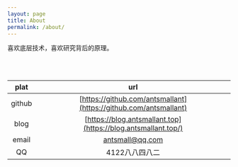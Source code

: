 ```yaml
---
layout: page
title: About
permalink: /about/
---
```


喜欢底层技术，喜欢研究背后的原理。

<br>
<br>

|plat|url|
|:-:|:-:|
|github|[https://github.com/antsmallant](https://github.com/antsmallant)|
|blog|[https://blog.antsmallant.top](https://blog.antsmallant.top/)|
|email|[antsmall@qq.com](mailto:antsmall@qq.com)|
|QQ|4122八八四八二|